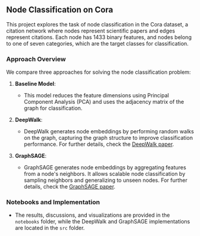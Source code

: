 ## Node Classification on Cora 

This project explores the task of node classification in the Cora dataset, a citation network where nodes represent scientific papers and edges represent citations. Each node has 1433 binary features, and nodes belong to one of seven categories, which are the target classes for classification.

### Approach Overview

We compare three approaches for solving the node classification problem:

1. **Baseline Model**: 
   - This model reduces the feature dimensions using Principal Component Analysis (PCA) and uses the adjacency matrix of the graph for classification.

2. **DeepWalk**: 
   - DeepWalk generates node embeddings by performing random walks on the graph, capturing the graph structure to improve classification performance. For further details, check the [DeepWalk paper](https://arxiv.org/pdf/1403.6652).

3. **GraphSAGE**:
   - GraphSAGE generates node embeddings by aggregating features from a node's neighbors. It allows scalable node classification by sampling neighbors and generalizing to unseen nodes. For further details, check the [GraphSAGE paper](https://arxiv.org/pdf/1706.02216).

### Notebooks and Implementation

- The results, discussions, and visualizations are provided in the `notebooks` folder, while the DeepWalk and GraphSAGE implementations are located in the `src` folder.

